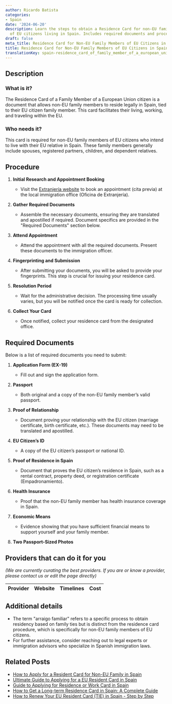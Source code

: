 ```yaml
---
author: Ricardo Batista
categories:
- Spain
date: '2024-06-20'
description: Learn the steps to obtain a Residence Card for non-EU family members
  of EU citizens living in Spain. Includes required documents and procedures.
draft: false
meta_title: Residence Card for Non-EU Family Members of EU Citizens in Spain
title: Residence Card for Non-EU Family Members of EU Citizens in Spain
translationKey: spain-residence_card_of_family_member_of_a_european_union_citizen
---
```


## Description
### What is it?
The Residence Card of a Family Member of a European Union citizen is a document that allows non-EU family members to reside legally in Spain, tied to their EU citizen family member. This card facilitates their living, working, and traveling within the EU.

### Who needs it?
This card is required for non-EU family members of EU citizens who intend to live with their EU relative in Spain. These family members generally include spouses, registered partners, children, and dependent relatives.

## Procedure

1. **Initial Research and Appointment Booking**
   - Visit the [Extranjería website](https://sede.administracionespublicas.gob.es) to book an appointment (cita previa) at the local immigration office (Oficina de Extranjería).

2. **Gather Required Documents**
   - Assemble the necessary documents, ensuring they are translated and apostilled if required. Document specifics are provided in the "Required Documents" section below.

3. **Attend Appointment**
   - Attend the appointment with all the required documents. Present these documents to the immigration officer.

4. **Fingerprinting and Submission**
   - After submitting your documents, you will be asked to provide your fingerprints. This step is crucial for issuing your residence card.

5. **Resolution Period**
   - Wait for the administrative decision. The processing time usually varies, but you will be notified once the card is ready for collection.

6. **Collect Your Card**
   - Once notified, collect your residence card from the designated office.

## Required Documents
Below is a list of required documents you need to submit:

1. **Application Form (EX-19)**
   - Fill out and sign the application form.

2. **Passport**
   - Both original and a copy of the non-EU family member’s valid passport.

3. **Proof of Relationship**
   - Document proving your relationship with the EU citizen (marriage certificate, birth certificate, etc.). These documents may need to be translated and apostilled.

4. **EU Citizen’s ID**
   - A copy of the EU citizen’s passport or national ID.

5. **Proof of Residence in Spain**
   - Document that proves the EU citizen’s residence in Spain, such as a rental contract, property deed, or registration certificate (Empadronamiento).

6. **Health Insurance**
   - Proof that the non-EU family member has health insurance coverage in Spain.

7. **Economic Means**
   - Evidence showing that you have sufficient financial means to support yourself and your family member.

8. **Two Passport-Sized Photos**

## Providers that can do it for you
_(We are currently curating the best providers. If you are or know a provider, please contact us or edit the page directly)_

| Provider        |     Website     |     Timelines    |       Cost      |
| --------------- | --------------- |  :-------------: | :-------------: |

## Additional details
- The term "arraigo familiar" refers to a specific process to obtain residency based on family ties but is distinct from the residence card procedure, which is specifically for non-EU family members of EU citizens.
- For further assistance, consider reaching out to legal experts or immigration advisors who specialize in Spanish immigration laws.



## Related Posts

- [How to Apply for a Resident Card for Non-EU Family in Spain](https://tramitit.com/guides/spain/resident_card_application_for_family_member_of_an_eu_citizen/)
- [Ultimate Guide to Applying for a EU Resident Card in Spain](https://tramitit.com/guides/spain/eu_resident_card_application/)
- [Guide to Applying for Residence or Work Card in Spain](https://tramitit.com/guides/spain/initial_or_renewal_of_residence_or_residence_and_work_card/)
- [How to Get a Long-term Residence Card in Spain: A Complete Guide](https://tramitit.com/guides/spain/long-term_residence_card/)
- [How to Renew Your EU Resident Card (TIE) in Spain - Step by Step](https://tramitit.com/guides/spain/eu_resident_card_renewal/)